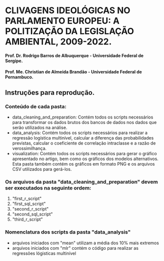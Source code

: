 # CLIVAGENS IDEOLÓGICAS NO PARLAMENTO EUROPEU: A POLITIZAÇÃO DA LEGISLAÇÃO AMBIENTAL, 2009-2022.

#### Prof. Dr. Rodrigo Barros de Albuquerque - Universidade Federal de Sergipe.

#### Prof. Me. Christian de Almeida Brandão - Universidade Federal de Pernambuco.

## Instruções para reprodução.

### Conteúdo de cada pasta:
- data_cleaning_and_preparation: Contém todos os scripts necessários para transformar os dados brutos dos bancos de dados nos dados que serão utilizados na análise.
- data_analysis: Contém todos os scripts necessários para realizar a regressão logística multinível, calcular a diferença das probabilidades previstas, calcular o coeficiente de correlação intraclasse e a razão de verossimilhança.
- visualization: Contém todos os scripts necessários para gerar o gráfico apresentado no artigo, bem como os gráficos dos modelos alternativos. Esta pasta também contém os gráficos em formato PNG e os arquivos CSV utilizados para gerá-los.

### Os arquivos da pasta "data_cleaning_and_preparation" devem ser executados na seguinte ordem:
1. "first_r_script"
2. "first_sql_script"
3. "second_r_script"
4. "second_sql_script"
5. "third_r_script"

### Nomenclatura dos scripts da pasta "data_analysis"
- arquivos iniciados com "mean" utilizam a média dos 10% mais extremos
- arquivos iniciados com "mlr" contém o código para realizar as regressões lógisticas multinível


